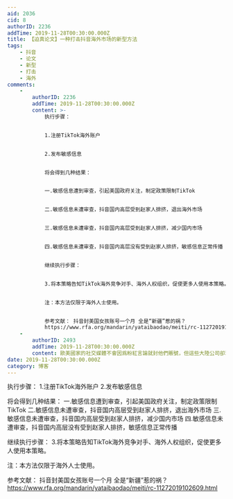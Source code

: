 ```yaml
---
aid: 2036
cid: 8
authorID: 2236
addTime: 2019-11-28T00:30:00.000Z
title: 【迫真论文】一种打击抖音海外市场的新型方法
tags:
    - 抖音
    - 论文
    - 新型
    - 打击
    - 海外
comments:
    -
        authorID: 2236
        addTime: 2019-11-28T00:30:00.000Z
        content: >-
            执行步骤：


            1.注册TikTok海外账户


            2.发布敏感信息


            将会得到几种结果：


            一.敏感信息遭到审查，引起美国政府关注，制定政策限制TikTok


            二.敏感信息未遭审查，抖音国内高层受到赵家人排挤，退出海外市场


            三.敏感信息未遭审查，抖音国内高层受到赵家人排挤，减少国内市场


            四.敏感信息未遭审查，抖音国内高层没有受到赵家人排挤，敏感信息正常传播


            继续执行步骤：


            3.将本策略告知TikTok海外竞争对手、海外人权组织，促使更多人使用本策略。


            注：本方法仅限于海外人士使用。


            参考文献： 抖音封美国女孩账号一个月 全是“新疆”惹的祸？
            https://www.rfa.org/mandarin/yataibaodao/meiti/rc-11272019102609.html
    -
        authorID: 2493
        addTime: 2019-11-28T00:30:00.000Z
        content: 歐美國家的社交媒體不會因爲粉紅言論就封他們賬號，但這些大陸公司卻玩起了“因言獲罪”
date: 2019-11-28T00:30:00.000Z
category: 博客
---
```


执行步骤： 1.注册TikTok海外账户 2.发布敏感信息

将会得到几种结果： 一.敏感信息遭到审查，引起美国政府关注，制定政策限制TikTok 二.敏感信息未遭审查，抖音国内高层受到赵家人排挤，退出海外市场 三.敏感信息未遭审查，抖音国内高层受到赵家人排挤，减少国内市场 四.敏感信息未遭审查，抖音国内高层没有受到赵家人排挤，敏感信息正常传播

继续执行步骤： 3.将本策略告知TikTok海外竞争对手、海外人权组织，促使更多人使用本策略。

注：本方法仅限于海外人士使用。

参考文献： 抖音封美国女孩账号一个月 全是“新疆”惹的祸？ https://www.rfa.org/mandarin/yataibaodao/meiti/rc-11272019102609.html
